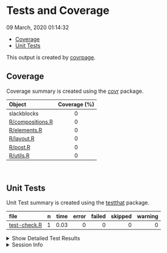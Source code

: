 Tests and Coverage
================
09 March, 2020 01:14:32

  - [Coverage](#coverage)
  - [Unit Tests](#unit-tests)

This output is created by
[covrpage](https://github.com/metrumresearchgroup/covrpage).

## Coverage

Coverage summary is created using the
[covr](https://github.com/r-lib/covr) package.

| Object                                  | Coverage (%) |
| :-------------------------------------- | :----------: |
| slackblocks                             |      0       |
| [R/compositions.R](../R/compositions.R) |      0       |
| [R/elements.R](../R/elements.R)         |      0       |
| [R/layout.R](../R/layout.R)             |      0       |
| [R/post.R](../R/post.R)                 |      0       |
| [R/utils.R](../R/utils.R)               |      0       |

<br>

## Unit Tests

Unit Test summary is created using the
[testthat](https://github.com/r-lib/testthat) package.

| file                                  | n | time | error | failed | skipped | warning |
| :------------------------------------ | -: | ---: | ----: | -----: | ------: | ------: |
| [test-check.R](testthat/test-check.R) | 1 | 0.03 |     0 |      0 |       0 |       0 |

<details closed>

<summary> Show Detailed Test Results </summary>

| file                                     | context | test                 | status | n | time |
| :--------------------------------------- | :------ | :------------------- | :----- | -: | ---: |
| [test-check.R](testthat/test-check.R#L2) | check   | multiplication works | PASS   | 1 | 0.03 |

</details>

<details>

<summary> Session Info </summary>

| Field    | Value                               |                                                                                                                                                                                                                                                                     |
| :------- | :---------------------------------- | ------------------------------------------------------------------------------------------------------------------------------------------------------------------------------------------------------------------------------------------------------------------- |
| Version  | R version 3.6.2 (2019-12-12)        |                                                                                                                                                                                                                                                                     |
| Platform | x86\_64-apple-darwin15.6.0 (64-bit) | <a href="https://github.com/yonicd/slackblocks/commit/f6d4454f6d2039fc21073494eb7c52d82562c16a/checks" target="_blank"><span title="Built on Github Actions">![](https://github.com/metrumresearchgroup/covrpage/blob/actions/inst/logo/gh.png?raw=true)</span></a> |
| Running  | macOS Catalina 10.15.3              |                                                                                                                                                                                                                                                                     |
| Language | en\_US                              |                                                                                                                                                                                                                                                                     |
| Timezone | UTC                                 |                                                                                                                                                                                                                                                                     |

| Package  | Version |
| :------- | :------ |
| testthat | 2.3.2   |
| covr     | 3.5.0   |
| covrpage | 0.0.71  |

</details>

<!--- Final Status : pass --->
